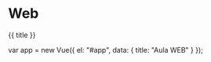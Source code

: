 # Web<div id="app">
 {{ title }}
</div>
<script src="vue.js"></script>
var app = new Vue({
 el: "#app",
 data: {
 title: "Aula WEB"
 }
});
